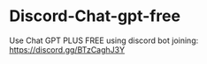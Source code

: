 # Discord-Chat-gpt-free
Use Chat GPT PLUS FREE using discord bot joining: https://discord.gg/BTzCaghJ3Y







                                                                                    